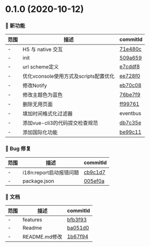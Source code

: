 # 0.1.0 (2020-10-12)

### 🌟 新功能
范围|描述|commitId
--|--|--
 - |  H5 与 native 交互 | [71e480c](https://github.com/parajs/vant-vue-template/commit/71e480c)
 - | init | [509a659](https://github.com/parajs/vant-vue-template/commit/509a659)
 - | url scheme定义 | [e7cddf8](https://github.com/parajs/vant-vue-template/commit/e7cddf8)
 - | 优化vconsole使用方式及scripts配置优化 | [ee728f0](https://github.com/parajs/vant-vue-template/commit/ee728f0)
 - | 修改Notify | [eb70c08](https://github.com/parajs/vant-vue-template/commit/eb70c08)
 - | 修改主题色为蓝色 | [76be7f9](https://github.com/parajs/vant-vue-template/commit/76be7f9)
 - | 删除无用页面 | [ff99761](https://github.com/parajs/vant-vue-template/commit/ff99761)
 - | 填加时间格式化过滤器|eventbus|jsBridge | [994aeeb](https://github.com/parajs/vant-vue-template/commit/994aeeb)
 - | 添加vue-cli3的代码提交检查规范 | [db7c35e](https://github.com/parajs/vant-vue-template/commit/db7c35e)
 - | 添加国际化功能 | [be99c11](https://github.com/parajs/vant-vue-template/commit/be99c11)


### 🐛 Bug 修复
范围|描述|commitId
--|--|--
 - | i18n:report启动报错问题 | [cb9c1d7](https://github.com/parajs/vant-vue-template/commit/cb9c1d7)
 - | package.json | [005ef0a](https://github.com/parajs/vant-vue-template/commit/005ef0a)


### 📝 文档
范围|描述|commitId
--|--|--
 - | features | [bfb3f93](https://github.com/parajs/vant-vue-template/commit/bfb3f93)
 - | Readme | [ba051d0](https://github.com/parajs/vant-vue-template/commit/ba051d0)
 - | README.md修改 | [1b67f94](https://github.com/parajs/vant-vue-template/commit/1b67f94)

